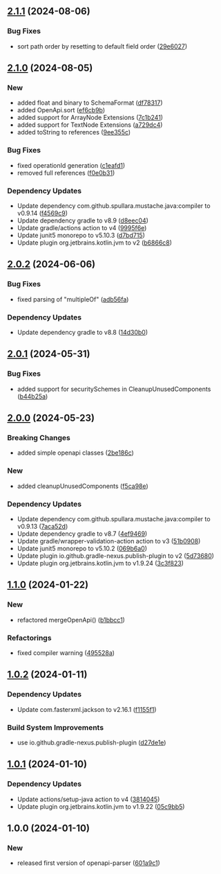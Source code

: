 ## [2.1.1](https://github.com/lancomsystems/openapi-parser/compare/v2.1.0...v2.1.1) (2024-08-06)


### Bug Fixes

* sort path order by resetting to default field order ([29e6027](https://github.com/lancomsystems/openapi-parser/commit/29e60277530c855cb476a1128190a6276a387b88))

## [2.1.0](https://github.com/lancomsystems/openapi-parser/compare/v2.0.2...v2.1.0) (2024-08-05)


### New

* added float and binary to SchemaFormat ([df78317](https://github.com/lancomsystems/openapi-parser/commit/df783175c239a5d0e83b70d6d61c5109f02fe778))
* added OpenApi.sort ([ef6cb9b](https://github.com/lancomsystems/openapi-parser/commit/ef6cb9b96292877d29552928f4cf8bc5918a351f))
* added support for ArrayNode Extensions ([7c1b241](https://github.com/lancomsystems/openapi-parser/commit/7c1b241ade43b2a44259f0f017f27404f08a6069))
* added support for TextNode Extensions ([a729dc4](https://github.com/lancomsystems/openapi-parser/commit/a729dc4abfa2b17d617c60dd57b2b550ffefd14f))
* added toString to references ([9ee355c](https://github.com/lancomsystems/openapi-parser/commit/9ee355c943ffed693b2dee2afc87e061e8d394e5))


### Bug Fixes

* fixed operationId generation ([c1eafd1](https://github.com/lancomsystems/openapi-parser/commit/c1eafd1106649e1a9de19d6f1fc0665450ecb873))
* removed full references ([f0e0b31](https://github.com/lancomsystems/openapi-parser/commit/f0e0b31dcd5e3cd78334b4a40b74e05fb49ec504))


### Dependency Updates

* Update dependency com.github.spullara.mustache.java:compiler to v0.9.14 ([f4569c9](https://github.com/lancomsystems/openapi-parser/commit/f4569c931b52fb0d269545e38a93c7b42f17ed45))
* Update dependency gradle to v8.9 ([d8eec04](https://github.com/lancomsystems/openapi-parser/commit/d8eec04e9a840bac9503f87d3455c1d5bf338f87))
* Update gradle/actions action to v4 ([9995f6e](https://github.com/lancomsystems/openapi-parser/commit/9995f6e91d7fa128c49dfdeee72df55cdc05b056))
* Update junit5 monorepo to v5.10.3 ([d7bd715](https://github.com/lancomsystems/openapi-parser/commit/d7bd715e545e4dd5783435d96f1ef4f263a5dea3))
* Update plugin org.jetbrains.kotlin.jvm to v2 ([b6866c8](https://github.com/lancomsystems/openapi-parser/commit/b6866c8def9d005347a24c341400a6f356ed9674))

## [2.0.2](https://github.com/lancomsystems/openapi-parser/compare/v2.0.1...v2.0.2) (2024-06-06)


### Bug Fixes

* fixed parsing of "multipleOf" ([adb56fa](https://github.com/lancomsystems/openapi-parser/commit/adb56fad8dda37f28f5bdef4a3d26d46a1d3aeb0))


### Dependency Updates

* Update dependency gradle to v8.8 ([14d30b0](https://github.com/lancomsystems/openapi-parser/commit/14d30b084446e7a90e5dc7eb07c377e77dd05a9e))

## [2.0.1](https://github.com/lancomsystems/openapi-parser/compare/v2.0.0...v2.0.1) (2024-05-31)


### Bug Fixes

* added support for securitySchemes in CleanupUnusedComponents ([b44b25a](https://github.com/lancomsystems/openapi-parser/commit/b44b25a36b1d06917c4e159459c6a3a79a614bf2))

## [2.0.0](https://github.com/lancomsystems/openapi-parser/compare/v1.1.0...v2.0.0) (2024-05-23)


### Breaking Changes

* added simple openapi classes ([2be186c](https://github.com/lancomsystems/openapi-parser/commit/2be186cb2e47ec7df5be22531bed7e3c7946b159))


### New

* added cleanupUnusedComponents ([f5ca98e](https://github.com/lancomsystems/openapi-parser/commit/f5ca98ec96391673f50fbde2154aedc2303399bf))


### Dependency Updates

* Update dependency com.github.spullara.mustache.java:compiler to v0.9.13 ([7aca52d](https://github.com/lancomsystems/openapi-parser/commit/7aca52d598ecaad3c6d707edd6b9c74bc4f84c7e))
* Update dependency gradle to v8.7 ([4ef9469](https://github.com/lancomsystems/openapi-parser/commit/4ef9469de7c22c933d254d721b971093fe6a696b))
* Update gradle/wrapper-validation-action action to v3 ([51b0908](https://github.com/lancomsystems/openapi-parser/commit/51b0908ac6374f62622d0813db8fb7488320d9ab))
* Update junit5 monorepo to v5.10.2 ([069b6a0](https://github.com/lancomsystems/openapi-parser/commit/069b6a0ba76e27b33316db39300b82e124e23d38))
* Update plugin io.github.gradle-nexus.publish-plugin to v2 ([5d73680](https://github.com/lancomsystems/openapi-parser/commit/5d73680b7d500bae00f29ceb924534925e289c81))
* Update plugin org.jetbrains.kotlin.jvm to v1.9.24 ([3c3f823](https://github.com/lancomsystems/openapi-parser/commit/3c3f823fd2121627554916439ca2a045b3bf6ce7))

## [1.1.0](https://github.com/lancomsystems/openapi-parser/compare/v1.0.2...v1.1.0) (2024-01-22)


### New

* refactored mergeOpenApi() ([b1bbcc1](https://github.com/lancomsystems/openapi-parser/commit/b1bbcc1861ae63706d103727c26216e3476c755e))


### Refactorings

* fixed compiler warning ([495528a](https://github.com/lancomsystems/openapi-parser/commit/495528a6736f8aed3a67f5ad17660ae23827fcb4))

## [1.0.2](https://github.com/lancomsystems/openapi-parser/compare/v1.0.1...v1.0.2) (2024-01-11)


### Dependency Updates

* Update com.fasterxml.jackson to v2.16.1 ([f1155f1](https://github.com/lancomsystems/openapi-parser/commit/f1155f12455f0904592beac408b9460d851997fb))


### Build System Improvements

* use io.github.gradle-nexus.publish-plugin ([d27de1e](https://github.com/lancomsystems/openapi-parser/commit/d27de1e12c1d6598e38b8b35ccc718159a3187e8))

## [1.0.1](https://github.com/lancomsystems/openapi-parser/compare/v1.0.0...v1.0.1) (2024-01-10)


### Dependency Updates

* Update actions/setup-java action to v4 ([3814045](https://github.com/lancomsystems/openapi-parser/commit/3814045cc7523ddb54b11e67d906b2f94116e276))
* Update plugin org.jetbrains.kotlin.jvm to v1.9.22 ([05c9bb5](https://github.com/lancomsystems/openapi-parser/commit/05c9bb5c3b18ff2181e49b6753828d95af3a1d14))

## 1.0.0 (2024-01-10)


### New

* released first version of openapi-parser ([601a9c1](https://github.com/lancomsystems/openapi-parser/commit/601a9c1634f41870412f142885907cdc24362198))
